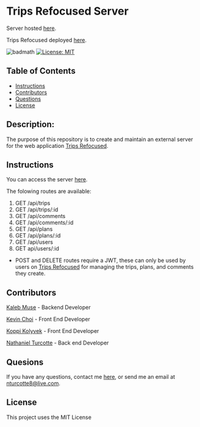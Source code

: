 # Trips Refocused Server

Server hosted <a href="https://trips-refocused-server.herokuapp.com/">here</a>.

Trips Refocused deployed <a href="https://trips-refocused.herokuapp.com/">here</a>.

![badmath](https://img.shields.io/github/repo-size/TheHebi/travel-planner-backend)
[![License: MIT](https://img.shields.io/badge/License-MIT-yellow.svg)](https://opensource.org/licenses/MIT)

## Table of Contents

- [Instructions](#instructions)
- [Contributors](#contributors)
- [Questions](#questions)
- [License](#license)

## Description:

The purpose of this repository is to create and maintain an external server for the web application <a href="https://trips-refocused.herokuapp.com/">Trips Refocused</a>.

## Instructions

You can access the server <a href="https://trips-refocused-server.herokuapp.com/">here</a>.

The folowing routes are available:

1. GET /api/trips
2. GET /api/trips/:id
3. GET /api/comments
4. GET /api/comments/:id
5. GET /api/plans
6. GET /api/plans/:id
7. GET /api/users
8. GET api/users/:id

* POST and DELETE routes require a JWT, these can only be used by users on <a href="">Trips Refocused</a> for managing the trips, plans, and comments they create.

## Contributors

<a href="https://github.com/TheHebi">Kaleb Muse</a> - Backend Developer

<a href="https://github.com/rhwlffk1028">Kevin Choi</a> - Front End Developer

<a href="https://github.com/kkolyvek">Koppi Kolyvek</a> - Front End Developer

<a href="https://github.com/TheHebi">Nathaniel Turcotte</a> - Back end Developer

## Quesions

If you have any questions, contact me <a href="https://github.com/TheHebi" target="_blank">here</a>, or send me an email at nturcotte8@live.com.

## License

This project uses the MIT License
